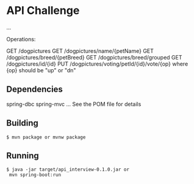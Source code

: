 # API Challenge

...

Operations:
 
GET /dogpictures
GET /dogpictures/name/{petName}
GET /dogpictures/breed/{petBreed}
GET /dogpictures/breed/grouped
GET /dogpictures/id/{id}
PUT /dogpictures/voting/petId/{id}/vote/{op}  where {op} should be "up" or "dn"


## Dependencies

spring-dbc
spring-mvc
...
See the POM file for details


## Building

```
$ mvn package or mvnw package
```

## Running

```
$ java -jar target/api_interview-0.1.0.jar or
 mvn spring-boot:run
```